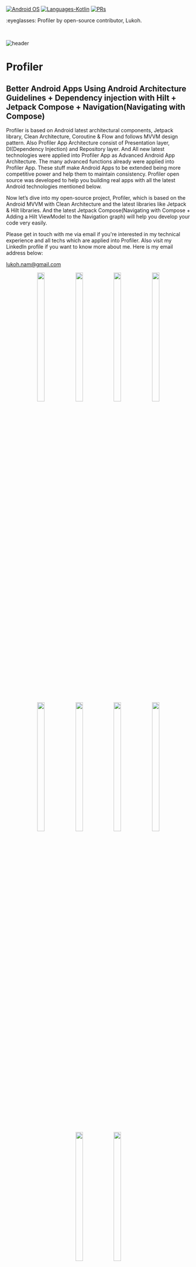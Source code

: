 <p align="left">
  <a href="#"><img alt="Android OS" src="https://img.shields.io/badge/OS-Android-3DDC84?style=flat-square&logo=android"></a>
  <a href="#"><img alt="Languages-Kotlin" src="https://flat.badgen.net/badge/Language/Kotlin?icon=https://raw.githubusercontent.com/binaryshrey/Awesome-Android-Open-Source-Projects/master/assets/Kotlin_Logo_icon_white.svg&color=f18e33"/></a>
  <a href="#"><img alt="PRs" src="https://img.shields.io/badge/PRs-Welcome-3DDC84?style=flat-square"></a>
</p>

<p align="left">
:eyeglasses: Profiler by open-source contributor, Lukoh.
</p><br>

![header](https://1.bp.blogspot.com/-9MiK78CFMLM/YQFurOq9AII/AAAAAAAAQ1A/lKj5GiDnO_MkPLb72XqgnvD5uxOsHO-eACLcBGAsYHQ/s0/Android-Compose-1.0-header-v2.png)

# Profiler 
## Better Android Apps Using  Android Architecture Guidelines + Dependency injection with Hilt + Jetpack Compose + Navigation(Navigating with Compose)

Profiler is based on Android latest architectural components, Jetpack library, Clean Architecture, Coroutine & Flow and follows MVVM design pattern. Also Profiler App Architecture consist of Presentation layer, DI(Dependency Injection) and Repository layer. And All new latest technologies were applied into Profiler App as Advanced Android App Architecture. The many advanced functions already were applied into Profiler App. These stuff make Android Apps to be extended being more competitive power and help them to maintain consistency. Profiler open source was developed to help you building real apps with all the latest Android technologies mentioned below.

Now let’s dive into my open-source project, Profiler, which is based on the Android MVVM with Clean Architecture and the latest libraries like Jetpack & Hilt libraries. And the latest Jetpack Compose(Navigating with Compose + Adding a Hilt ViewModel to the Navigation graph) will help you develop your code very easily.

Please get in touch with me via email if you're interested in my technical experience and all techs which are applied into Profiler. Also visit my LinkedIn profile if you want to know more about me. Here is my email address below:

lukoh.nam@gmail.com

<p align="center">
<img src="https://user-images.githubusercontent.com/73155839/108593450-0c72ed80-73b7-11eb-8ad3-6ca54e6bbf2a.png" width="20%" height="30%">
<img src="https://user-images.githubusercontent.com/73155839/108593437-04b34900-73b7-11eb-9ca8-affac5067930.jpg" width="20%" height="30%">
<img src="https://user-images.githubusercontent.com/73155839/108593449-0c72ed80-73b7-11eb-87c0-3c6530711fc2.jpg" width="20%" height="30%">
<img src="https://user-images.githubusercontent.com/73155839/108593440-0977fd00-73b7-11eb-96c9-907394bd8aa6.jpg" width="20%" height="30%">
<img src="https://user-images.githubusercontent.com/73155839/108593443-0a109380-73b7-11eb-8d34-6ba5d75d820c.jpg" width="20%" height="30%">
<img src="https://user-images.githubusercontent.com/73155839/108593444-0aa92a00-73b7-11eb-94e6-cf9eef16c3a2.jpg" width="20%" height="30%">
<img src="https://user-images.githubusercontent.com/73155839/108593445-0b41c080-73b7-11eb-9d8f-ede28dfe6b19.jpg" width="20%" height="30%">
<img src="https://user-images.githubusercontent.com/73155839/108593446-0b41c080-73b7-11eb-8612-224d205ce165.jpg" width="20%" height="30%">
<img src="https://user-images.githubusercontent.com/73155839/108593439-0846d000-73b7-11eb-9a15-cd7a06297bd1.jpg" width="20%" height="30%">
<img src="https://user-images.githubusercontent.com/73155839/108593447-0bda5700-73b7-11eb-95f9-474f2d9b503f.jpg" width="20%" height="30%">
</p>                                                                                            


An app for keeping up to date with the latest techs and developments in Android.
 * Jetpack Compose app.
 * Implements the recommended [Android Architecture Guidelines](https://developer.android.com/jetpack/compose/architecture)
 * Implements the recommended [Navigation(Navigating with Compose)](https://developer.android.com/jetpack/compose/navigation) Guidelines
 * Implements the recommended [Android Dependency injection with Hilt Guidelines](https://developer.android.com/training/dependency-injection/hilt-android)
 * Integrates Jetpack Libraries holistically in the context of a real world app

## Recommended App Architecture
Considering the common architectural principles mentioned in the previous section, each application should have at least two layers:

 * The UI layer that displays application data on the screen.
 * The data layer that contains the business logic of your app and exposes application data.

You can add an additional layer called the domain layer to simplify and reuse the interactions between the UI and data layers.

![mad-arch-overview-ui](https://developer.android.com/static/topic/libraries/architecture/images/mad-arch-overview.png)
Figure 1. Diagram of a typical app architecture.


This Modern App Architecture encourages using the following techniques, among others:

 * A reactive and layered architecture.
 * Unidirectional Data Flow (UDF) in all layers of the app.
 * A UI layer with state holders to manage the complexity of the UI.
 * Coroutines and flows.
 * Dependency injection best practices.

For more information, see the following sections, the other Architecture pages in the table of contents, and the recommendations page that contains a summary of the most important best practices.

### UI layer
The role of the UI layer (or presentation layer) is to display the application data on the screen. Whenever the data changes, either due to user interaction (such as pressing a button) or external input (such as a network response), the UI should update to reflect the changes.

The UI layer is made up of two things:

 * UI elements that render the data on the screen. You build these elements using Views or Jetpack Compose functions.
 * State holders (such as [ViewModel](https://developer.android.com/topic/libraries/architecture/viewmodel) classes) that hold data, expose it to the UI, and handle logic.

![alt mad-arch-overview-ui](https://developer.android.com/static/topic/libraries/architecture/images/mad-arch-overview-ui.png)
Figure 2. The UI layer's role in app architecture.

To learn more about this layer, see the UI layer page.

### Data layer
The data layer of an app contains the business logic. The business logic is what gives value to your app—it's made of rules that determine how your app creates, stores, and changes data.

The data layer is made of repositories that each can contain zero to many data sources. You should create a repository class for each different type of data you handle in your app. For example, you might create a MoviesRepository class for data related to movies, or a PaymentsRepository class for data related to payments.

![alt mad-arch-overview-data](https://developer.android.com/static/topic/libraries/architecture/images/mad-arch-overview-data.png)
Figure 3. The data layer's role in app architecture.

Repository classes are responsible for the following tasks:

 * Exposing data to the rest of the app.
 * Centralizing changes to the data.
 * Resolving conflicts between multiple data sources.
 * Abstracting sources of data from the rest of the app.
 * Containing business logic.
Each data source class should have the responsibility of working with only one source of data, which can be a file, a network source, or a local database. Data source classes are the bridge between the application and the system for data operations.

To learn more about this layer, see the data layer page.

Domain layer
The domain layer is an optional layer that sits between the UI and data layers.

The domain layer is responsible for encapsulating complex business logic, or simple business logic that is reused by multiple ViewModels. This layer is optional because not all apps will have these requirements. You should use it only when needed—for example, to handle complexity or favor reusability.

![alt mad-arch-overview-domain](https://developer.android.com/static/topic/libraries/architecture/images/mad-arch-overview-domain.png)
Figure 4. The domain layer's role in app architecture.

Classes in this layer are commonly called use cases or interactors. Each use case should have responsibility over a single functionality. For example, your app could have a GetTimeZoneUseCase class if multiple ViewModels rely on time zones to display the proper message on the screen.

To learn more about this layer, see the [domain layer](https://developer.android.com/topic/architecture/domain-layer) page.

### Manage dependencies between components
Classes in your app depend on other classes in order to function properly. You can use either of the following design patterns to gather the dependencies of a particular class:

 * Dependency injection (DI): Dependency injection allows classes to define their dependencies without constructing them. At runtime, another class is responsible for providing these dependencies.

We recommend following dependency injection patterns and using the Hilt library in Android apps. Hilt automatically constructs objects by walking the dependency tree, provides compile-time guarantees on dependencies, and creates dependency containers for Android framework classes.

### General best practices
Programming is a creative field, and building Android apps isn't an exception. There are many ways to solve a problem; you might communicate data between multiple activities or fragments, retrieve remote data and persist it locally for offline mode, or handle any number of other common scenarios that nontrivial apps encounter.

Although the following recommendations aren't mandatory, in most cases following them makes your code base more robust, testable, and maintainable in the long run:

#### Don't store data in app components.

Avoid designating your app's entry points—such as activities, services, and broadcast receivers—as sources of data. Instead, they should only coordinate with other components to retrieve the subset of data that is relevant to that entry point. Each app component is rather short-lived, depending on the user's interaction with their device and the overall current health of the system.

#### Reduce dependencies on Android classes.

Your app components should be the only classes that rely on Android framework SDK APIs such as Context, or Toast. Abstracting other classes in your app away from them helps with testability and reduces coupling within your app.

#### Create well-defined boundaries of responsibility between various modules in your app.

For example, don't spread the code that loads data from the network across multiple classes or packages in your code base. Similarly, don't define multiple unrelated responsibilities—such as data caching and data binding—in the same class. Following the recommended app architecture will help you with this.

### Expose as little as possible from each module.

For example, don't be tempted to create a shortcut that exposes an internal implementation detail from a module. You might gain a bit of time in the short term, but you are then likely to incur technical debt many times over as your codebase evolves.

#### Focus on the unique core of your app so it stands out from other apps.

Don't reinvent the wheel by writing the same boilerplate code again and again. Instead, focus your time and energy on what makes your app unique, and let the Jetpack libraries and other recommended libraries handle the repetitive boilerplate.

#### Consider how to make each part of your app testable in isolation.

For example, having a well-defined API for fetching data from the network makes it easier to test the module that persists that data in a local database. If instead, you mix the logic from these two modules in one place, or distribute your networking code across your entire code base, it becomes much more difficult—if not impossible—to test effectively.

#### Types are responsible for their concurrency policy.

If a type is performing long-running blocking work, it should be responsible for moving that computation to the right thread. That particular type knows the type of computation that it is doing and in which thread it should be executed. Types should be main-safe, meaning they're safe to call from the main thread without blocking it.

#### Persist as much relevant and fresh data as possible.

That way, users can enjoy your app's functionality even when their device is in offline mode. Remember that not all of your users enjoy constant, high-speed connectivity—and even if they do, they can get bad reception in crowded places.

### Benefits of Architecture
Having a good Architecture implemented in your app brings a lot of benefits to the project and engineering teams:

 * It improves the maintainability, quality and robustness of the overall app.
 * It allows the app to scale. More people and more teams can contribute to the same codebase with minimal code conflicts.
 * It helps with onboarding. As Architecture brings consistency to your project, new members of the team can quickly get up to speed and be more efficient in less amount of time.
 * It is easier to test. A good Architecture encourages simpler types which are generally easier to test.
 * Bugs can be investigated methodically with well defined processes.

Investing in Architecture also has a direct impact in your users. They benefit from a more stable application, and more features due to a more productive engineering team. However, Architecture also requires an up-front time investment. To help you justify this time to the rest of you company, take a look at these case studies where other companies share their success stories when having a good architecture in their app.

# Navigating with Compose
If you’re working on an Android app, chances are you’ll need some form of navigation. Back stack handling, lifecycle, state saving and restoring, and deep linking are just some of them. You can take a closer look at the navigation component’s support for Jetpack Compose in the Profiler source.

The Navigation component provides support for Jetpack Compose applications. You can navigate between composables while taking advantage of the Navigation component’s infrastructure and features.

Jump to [Navigating with Compose](https://developer.android.com/jetpack/compose/navigation) if you’d like to learn it.

If you go through the above process, you can understand the source code more easily.
